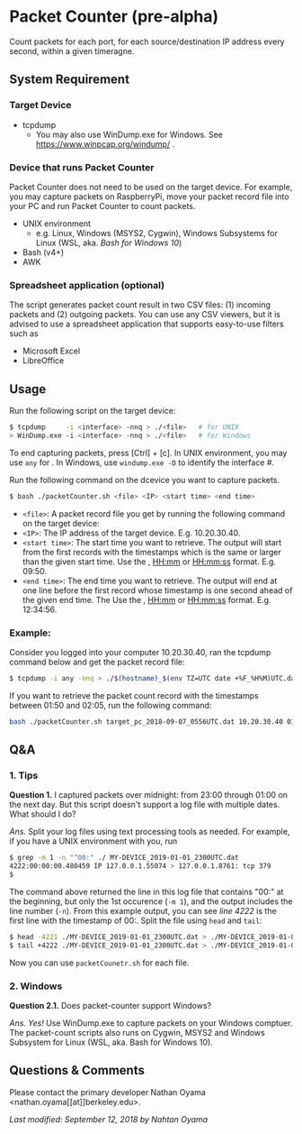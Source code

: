 # Packet Counter (pre-alpha)
Count packets for each port, for each source/destination IP address every second, within a given timeragne.

## System Requirement
### Target Device
* tcpdump
  * You may also use WinDump.exe for Windows. See https://www.winpcap.org/windump/ .

### Device that runs Packet Counter
Packet Counter does not need to be used on the target device. For example, you may capture packets on RaspberryPi, move your packet record file into your PC and run Packet Counter to count packets.
* UNIX environment
  * e.g. Linux, Windows (MSYS2, Cygwin), Windows Subsystems for Linux (WSL, aka. _Bash for Windows 10_)
* Bash (v4+)
* AWK

### Spreadsheet application (optional)
The script generates packet count result in two CSV files: (1) incoming packets and (2) outgoing packets. You can use any CSV viewers, but it is advised to use a spreadsheet application that supports easy-to-use filters such as
* Microsoft Excel
* LibreOffice

## Usage
Run the following script on the target device:
```bash
$ tcpdump     -i <interface> -nnq > ./<file>   # for UNIX
> WinDump.exe -i <interface> -nnq > ./<file>   # for Windows
```
To end capturing packets, press [Ctrl] + [c].  In UNIX environment, you may use `any` for <IP>. In Windows, use `windump.exe -D` to identify the interface #.

Run the following command on the dcevice you want to capture packets.
```bash
$ bash ./packetCounter.sh <file> <IP> <start time> <end time>
```
* `<file>`: A packet record file you get by running the following command on the target device:
* `<IP>`: The IP address of the target device. E.g. 10.20.30.40.
* `<start time>`: The start time you want to retrieve. The output will start from the first records with the timestamps which is the same or larger than the given start time. Use the <HH>, <HH:mm> or <HH:mm:ss> format. E.g. 09:50.
* `<end time>`: The end time you want to retrieve. The output will end at one line before the first record whose timestamp is one second ahead of the given end time. The Use the <HH>, <HH:mm> or <HH:mm:ss> format. E.g. 12:34:56.

### Example:
Consider you logged into your computer 10.20.30.40, ran the tcpdump command below and get the packet record file:
```bash
$ tcpdump -i any -nnq > ./$(hostname)_$(env TZ=UTC date +%F_%H%M)UTC.dat
```
If you want to retrieve the packet count record with the timestamps between 01:50 and 02:05, run the following command:
```bash
bash ./packetCounter.sh target_pc_2018-09-07_0556UTC.dat 10.20.30.40 01:50 02:05
```


## Q&A
### 1. Tips
**Question 1.** I captured packets over midnight: from 23:00 through 01:00 on the next day.  But this script doesn't support a log file with multiple dates.  What should I do?

_Ans._ Split your log files using text processing tools as needed.  For example, if you have a UNIX environment with you, run

```bash
$ grep -m 1 -n "^00:" ./ MY-DEVICE_2019-01-01_2300UTC.dat
4222:00:00:00.480459 IP 127.0.0.1.55074 > 127.0.0.1.8761: tcp 379
$
```

The command above returned the line in this log file that contains "00:" at the beginning, but only the 1st occurence (`-m 1`), and the output includes the line number (`-n`).  From this example output, you can see _line 4222_ is the first line with the timestamp of 00:. Split the file using `head` and `tail`:

```bash
$ head -4221 ./MY-DEVICE_2019-01-01_2300UTC.dat > ./MY-DEVICE_2019-01-01_2300_2359.dat
$ tail +4222 ./MY-DEVICE_2019-01-01_2300UTC.dat > ./MY-DEVICE_2019-01-02_0000_0100.dat
```
Now you can use `packetCounetr.sh` for each file.

### 2. Windows
**Question 2.1.** Does packet-counter support Windows?

_Ans._ _Yes!_ Use WinDump.exe to capture packets on your Windows comptuer. The packet-count scripts also runs on Cygwin, MSYS2 and Windows Subsystem for Linux (WSL, aka. Bash for Windows 10).

## Questions & Comments
Please contact the primary developer Nathan Oyama <nathan.oyama[[at]]berkeley.edu>.

_Last modified: September 12, 2018 by Nahtan Oyama_
